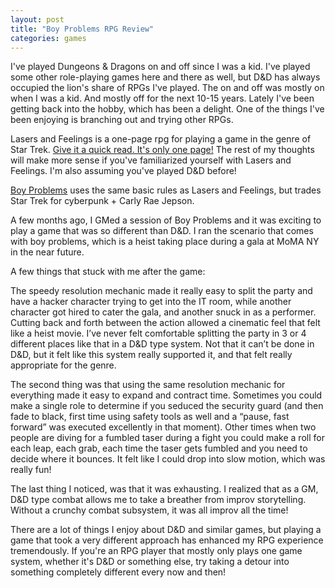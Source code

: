 ```yaml
---
layout: post
title: "Boy Problems RPG Review"
categories: games
---
```


I've played Dungeons & Dragons on and off since I was a kid. I've played some other role-playing games here and there as well, but D&D has always occupied the lion's share of RPGs I've played. The on and off was mostly on when I was a kid. And mostly off for the next 10-15 years. Lately I've been getting back into the hobby, which has been a delight. One of the things I've been enjoying is branching out and trying other RPGs.

Lasers and Feelings is a one-page rpg for playing a game in the genre of Star Trek. [Give it a quick read. It's only one page!](http://onesevendesign.com/lasers_and_feelings_rpg.pdf) The rest of my thoughts will make more sense if you've familiarized yourself with Lasers and Feelings. I'm also assuming you've played D&D before!

[Boy Problems](https://boyproblems.ca/boyproblems) uses the same basic rules as Lasers and Feelings, but trades Star Trek for cyberpunk + Carly Rae Jepson.

A few months ago, I GMed a session of Boy Problems and it was exciting to play a game that was so different than D&D. I ran the scenario that comes with boy problems, which is a heist taking place during a gala at MoMA NY in the near future.

A few things that stuck with me after the game:

The speedy resolution mechanic made it really easy to split the party and have a hacker character trying to get into the IT room, while another character got hired to cater the gala, and another snuck in as a performer. Cutting back and forth between the action allowed a cinematic feel that felt like a heist movie. I’ve never felt comfortable splitting the party in 3 or 4 different places like that in a D&D type system. Not that it can’t be done in D&D, but it felt like this system really supported it, and that felt really appropriate for the genre.

The second thing was that using the same resolution mechanic for everything made it easy to expand and contract time. Sometimes you could make a single role to determine if you seduced the security guard (and then fade to black, first time using safety tools as well and a “pause, fast forward” was executed excellently in that moment). Other times when two people are diving for a fumbled taser during a fight you could make a roll for each leap, each grab, each time the taser gets fumbled and you need to decide where it bounces. It felt like I could drop into slow motion, which was really fun!

The last thing I noticed, was that it was exhausting. I realized that as a GM, D&D type combat allows me to take a breather from improv storytelling. Without a crunchy combat subsystem, it was all improv all the time!

There are a lot of things I enjoy about D&D and similar games, but playing a game that took a very different approach has enhanced my RPG experience tremendously. If you're an RPG player that mostly only plays one game system, whether it's D&D or something else, try taking a detour into something completely different every now and then!
